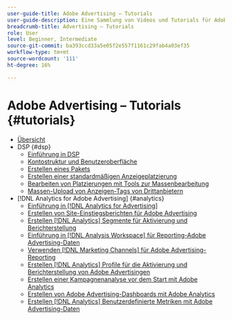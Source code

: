 ```yaml
---
user-guide-title: Adobe Advertising – Tutorials
user-guide-description: Eine Sammlung von Videos und Tutorials für Adobe Advertising.
breadcrumb-title: Advertising – Tutorials
role: User
level: Beginner, Intermediate
source-git-commit: ba393ccd33a5e05f2e557f1161c29fab4a03ef35
workflow-type: tm+mt
source-wordcount: '111'
ht-degree: 16%

---
```



# Adobe Advertising – Tutorials {#tutorials}

+ [Übersicht](overview.md)
+ DSP {#dsp}
   + [Einführung in DSP](/help/dsp/intro.md)
   + [Kontostruktur und Benutzeroberfläche](/help/dsp/ui.md)
   + [Erstellen eines Pakets](/help/dsp/package-create.md)
   + [Erstellen einer standardmäßigen Anzeigeplatzierung](/help/dsp/placement-create.md)
   + [Bearbeiten von Platzierungen mit Tools zur Massenbearbeitung](/help/dsp/bulk-edit-placement-tools.md)
   + [Massen-Upload von Anzeigen-Tags von Drittanbietern](/help/dsp/bulk-upload-third-party-ad-tags.md)
+ [!DNL Analytics for Adobe Advertising] {#analytics}
   + [Einführung in [!DNL Analytics for Advertising]](/help/integrations/analytics/intro-a4adc.md)
   + [Erstellen von Site-Einstiegsberichten für Adobe Advertising](/help/integrations/analytics/analytics-site-entry-a4adc.md)
   + [Erstellen [!DNL Analytics] Segmente für Aktivierung und Berichterstellung](/help/integrations/analytics/analytics-segments-a4adc.md)
   + [Einführung in [!DNL Analysis Workspace] für Reporting-Adobe Advertising-Daten](/help/integrations/analytics/analytics-analysis-workspace-a4adc.md)
   + [Verwenden [!DNL Marketing Channels] für Adobe Advertising-Reporting](/help/integrations/analytics/analytics-reporting-a4adc.md)
   + [Erstellen [!DNL Analytics] Profile für die Aktivierung und Berichterstellung von Adobe Advertisingen](/help/integrations/analytics/analytics-profiles-a4adc.md)
   + [Erstellen einer Kampagnenanalyse vor dem Start mit Adobe Analytics](/help/integrations/analytics/analytics-pre-launch-a4adc.md)
   + [Erstellen von Adobe Advertising-Dashboards mit Adobe Analytics](/help/integrations/analytics/analytics-dashboards-a4adc.md)
   + [Erstellen [!DNL Analytics] Benutzerdefinierte Metriken mit Adobe Advertising-Daten](/help/integrations/analytics/analytics-custom-metrics-a4adc.md)

<!-- Add to DSP chapter once the videos are complete:
  + [How to Create a Placement](/help/dsp/placement-create.md)
  + [Placement Targeting Capabilities](/help/dsp/placement-targeting.md)
  + [Audience Libraries and Applying Behavioral Targeting](/help/dsp/audience-libraries.md)
-->

<!-- If I move the "Analytics for Advertising chapter into a larger Integrations chapter, then I'll need to set up redirects by copying a CSV file into this repo and populating it for those legacy file names. -->
